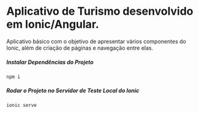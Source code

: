 # Aplicativo de Turismo desenvolvido em Ionic/Angular.
Aplicativo básico com o objetivo de apresentar vários componentes do Ionic, além de criação de páginas e navegação entre elas.


##### Instalar Dependências do Projeto
```npm i```


##### Rodar o Projeto no Servidor de Teste Local do Ionic
```ionic serve```